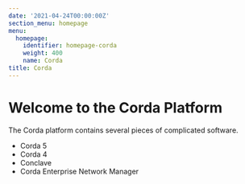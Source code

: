 ```yaml
---
date: '2021-04-24T00:00:00Z'
section_menu: homepage
menu:
  homepage:
    identifier: homepage-corda
    weight: 400
    name: Corda
title: Corda
---
```


# Welcome to the Corda Platform

The Corda platform contains several pieces of complicated software.

- Corda 5
- Corda 4
- Conclave
- Corda Enterprise Network Manager
